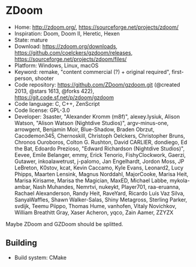 # ZDoom

- Home: http://zdoom.org/, https://sourceforge.net/projects/zdoom/
- Inspiration: Doom, Doom II, Heretic, Hexen
- State: mature
- Download: https://zdoom.org/downloads, https://github.com/coelckers/gzdoom/releases, https://sourceforge.net/projects/zdoom/files/
- Platform: Windows, Linux, macOS
- Keyword: remake, "content commercial (?) + original required", first-person, shooter
- Code repository: https://github.com/ZDoom/gzdoom.git (@created 2013, @stars 1613, @forks 422), https://git.code.sf.net/p/zdoom/gzdoom
- Code language: C, C++, ZenScript
- Code license: GPL-3.0
- Developer: 3saster, "Alexander Kromm (m8f)", alexey.lysiuk, Alison Watson, "Alison Watson (Nightdive Studios)", argv-minus-one, arrowgent, Benjamin Moir, Blue-Shadow, Braden Obrzut, Cacodemon345, Chernoskill, Christoph Oelckers, Christopher Bruns, Chronos Ouroboros, Colton G. Rushton, David CARLIER, dondiego, Ed the Bat, Edoardo Prezioso, "Edward Richardson (Nightdive Studios)", Eevee, Emile Belanger, emmy, Erick Tenorio, FishyClockwork, Gaerzi, Gutawer, inkoalawetrust, j-palomo, Jan Engelhardt, Jordon Moss, JP LeBreton, K0stov, kcat, Kevin Caccamo, Kyle Evans, Leonard2, Lucy Phipps, Maarten Lensink, Magnus Norddahl, MajorCooke, Marisa Heit, Marisa Kirisame, Marisa the Magician, MaxED, Michael Labbe, mykola-ambar, Nash Muhandes, Nemrtvi, nukeykt, Player701, raa-eruanna, Rachael Alexanderson, Randy Heit, RaveYard, Ricardo Luís Vaz Silva, SanyaWaffles, Shawn Walker-Salas, Shiny Metagross, Sterling Parker, svdijk, Teemu Piippo, Thomas Hume, vanhofen, Vitaly Novichkov, William Breathitt Gray, Xaser Acheron, yqco, Zain Aamer, ZZYZX

Maybe ZDoom and GZDoom should be splitted.

## Building

- Build system: CMake
